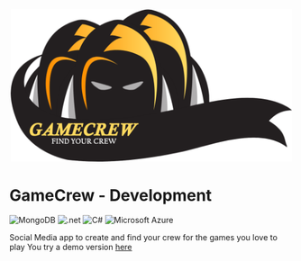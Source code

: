 <div align="center">

<img src="./assets/GameCrew-withtext.png" width="500">

</div>

# GameCrew - Development

![MongoDB](https://img.shields.io/badge/MongoDB-4EA94B?style=for-the-badge&logo=mongodb&logoColor=white)
![.net](https://img.shields.io/badge/.NET-512BD4?style=for-the-badge&logo=dotnet&logoColor=white)
![C#](https://img.shields.io/badge/C%23-239120?style=for-the-badge&logo=c-sharp&logoColor=white)
![Microsoft Azure](https://img.shields.io/badge/microsoft%20azure-0089D6?style=for-the-badge&logo=microsoft-azure&logoColor=white)

Social Media app to create and find your crew for the games you love to play
You try a demo version [here](https://gamecrew.azurewebsites.net/)

